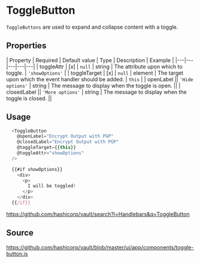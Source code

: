 # ToggleButton

`ToggleButtons` are used to expand and collapse content with a toggle.

## Properties
| Property | Required | Default value | Type | Description | Example |
|---|---|---|---|---|
| toggleAttr | [x] | `null` | string | The attribute upon which to toggle. | `'showOptions'` |
| toggleTarget | [x] | `null` | element | The target upon which the event handler should be added. | `this` |
| openLabel || `'Hide options'` | string | The message to display when the toggle is open. ||
| closedLabel || `'More options'` | string | The message to display when the toggle is closed. ||

## Usage

```javascript
  <ToggleButton
    @openLabel="Encrypt Output with PGP"
    @closedLabel="Encrypt Output with PGP"
    @toggleTarget={{this}}
    @toggleAttr="showOptions"
  />

  {{#if showOptions}}
    <div>
      <p>
        I will be toggled!
      </p>
    </div>
  {{/if}}
```
https://github.com/hashicorp/vault/search?l=Handlebars&q=ToggleButton

## Source
https://github.com/hashicorp/vault/blob/master/ui/app/components/toggle-button.js
